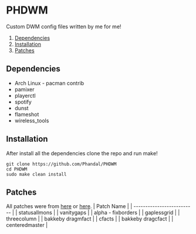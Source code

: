 # PHDWM
Custom DWM config files written by me for me!

1. [Dependencies](#dependencies)
2. [Installation](#installattion)
3. [Patches](#patches)

## Dependencies
 * Arch Linux - pacman contrib
 * pamixer
 * playerctl
 * spotify
 * dunst
 * flameshot
 * wireless_tools

## Installation
After install all the dependencies clone the repo and run make!
```console
git clone https://github.com/Phandal/PHDWM
cd PHDWM
sudo make clean install
```

## Patches
All patches were from [here](https://dwm.suckless.org/patches/) or [here](https://github.com/bakkeby/patches/wiki).
| Patch Name                 |
| -------------------------- |
| statusallmons              |
| vanitygaps                 |
| alpha - fixborders         |
| gaplessgrid                |
| threecolumn                |
| bakkeby dragmfact          |
| cfacts                     |
| bakkeby dragcfact          |
| centeredmaster             |
